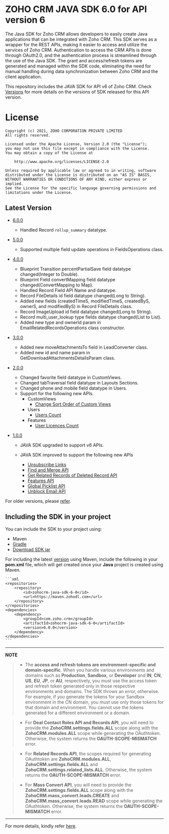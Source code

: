 # ZOHO CRM JAVA SDK 6.0 for API version 6

The Java SDK for Zoho CRM allows developers to easily create Java applications that can be integrated with Zoho CRM. This SDK serves as a wrapper for the REST APIs, making it easier to access and utilize the services of Zoho CRM. 
Authentication to access the CRM APIs is done through OAuth2.0, and the authentication process is streamlined through the use of the Java SDK. The grant and access/refresh tokens are generated and managed within the SDK code, eliminating the need for manual handling during data synchronization between Zoho CRM and the client application.

This repository includes the JAVA SDK for API v6 of Zoho CRM. Check [Versions](https://github.com/zoho/zohocrm-java-sdk-6.0/releases) for more details on the versions of SDK released for this API version.

License
=======

    Copyright (c) 2021, ZOHO CORPORATION PRIVATE LIMITED 
    All rights reserved. 

    Licensed under the Apache License, Version 2.0 (the "License"); 
    you may not use this file except in compliance with the License. 
    You may obtain a copy of the License at 
    
        http://www.apache.org/licenses/LICENSE-2.0 
    
    Unless required by applicable law or agreed to in writing, software 
    distributed under the License is distributed on an "AS IS" BASIS, 
    WITHOUT WARRANTIES OR CONDITIONS OF ANY KIND, either express or implied. 
    See the License for the specific language governing permissions and 
    limitations under the License.

## Latest Version

- [6.0.0](/versions/6.0.0/README.md)
  - Handled Record `rollup_summary` datatype.

- [5.0.0](/versions/5.0.0/README.md)
    - Supported multiple field update operations in FieldsOperations class.

- [4.0.0](/versions/4.0.0/README.md)
    - Blueprint Transition percentPartialSave field datatype changed(Integer to Double).
    - Blueprint Field convertMapping field datatype changed(ConvertMapping to Map).
    - Handled Record Field API Name and datatype.
    - Record FileDetails id field datatype changed(Long to String).
    - Added new fields (createdTimeS, modifiedTimeS, createdByS, ownerS, and modifiedByS) in Record FileDetails class.
    - Record ImageUpload id field datatype changed(Long to String).
    - Record multi_user_lookup type fields datatype changed(List<MinifiedUser> to List<Record>).
    - Added new type and ownerId param in EmailRelatedRecordsOperations class constructor.

- [3.0.0](/versions/3.0.0/README.md)
   - Added new moveAttachmentsTo field in LeadConverter class.
   - Added new id and name param in GetDownloadAttachmentsDetailsParam class.

- [2.0.0](/versions/2.0.0/README.md)
  - Changed favorite field datatype in CustomViews.
  - Changed tabTraversal field datatype in Layouts Sections.
  - Changed phone and mobile field datatype in Users.
  - Support for the following new APIs.
      - CustomViews
          - [Change Sort Order of Custom Views](https://www.zoho.com/crm/developer/docs/api/v6/sort-order-cv.html)
      - Users
          - [Users Count](https://www.zoho.com/crm/developer/docs/api/v6/users-count.html)
      - Features
          - [User Licences Count](https://www.zoho.com/crm/developer/docs/api/v6/get-user-licences.html)

- [1.0.0](/versions/1.0.0/README.md)

    - JAVA SDK upgraded to support v6 APIs.

    - JAVA SDK improved to support the following new APIs

      - [Unsubscribe Links](https://www.zoho.com/crm/developer/docs/api/v6/get-unsubscribe-links.html)
      - [Find and Merge API](https://www.zoho.com/crm/developer/docs/api/v6/merge-records.html)
      - [Get Related Records of Deleted Record API](https://www.zoho.com/crm/developer/docs/api/v6/get-related-records-of-deleted-record.html)
      - [Features API](https://www.zoho.com/crm/developer/docs/api/v6/get-features.html)
      - [Global Picklist API](https://www.zoho.com/crm/developer/docs/api/v6/get-global-picklist.html)
      - [Unblock Email API](https://www.zoho.com/crm/developer/docs/api/v6/unblock-emails.html) 


For older versions, please [refer](https://github.com/zoho/zohocrm-java-sdk-6.0/releases).


## Including the SDK in your project
You can include the SDK to your project using:
- Maven
- [Gradle](/versions/6.0.0/README.md#including-the-sdk-in-your-project)
- [Download SDK jar](https://maven.zohodl.com/com/zoho/crm/zohocrm-java-sdk-6-0/6.0.0/zohocrm-java-sdk-6-0-6.0.0.jar)

For including the latest [version](https://github.com/zoho/zohocrm-java-sdk-6.0/releases/tag/6.0.0) using Maven, include the following in your **pom.xml** file, which will get created once your **Java** project is created using Maven.

    ```xml
    <repositories>
        <repository>
            <id>zohocrm-java-sdk-6-0</id>
            <url>https://maven.zohodl.com</url>
        </repository>
    </repositories>
    <dependencies>
        <dependency>
            <groupId>com.zoho.crm</groupId>
            <artifactId>zohocrm-java-sdk-6-0</artifactId>
            <version>6.0.0</version>
        </dependency>
    </dependencies>
    ```

---

**NOTE** 

> - The **access and refresh tokens are environment-specific and domain-specific**. When you handle various environments and domains such as **Production**, **Sandbox**, or **Developer** and **IN**, **CN**, **US**, **EU**, **JP**, or **AU**, respectively, you must use the access token and refresh token generated only in those respective environments and domains. The SDK throws an error, otherwise.
For example, if you generate the tokens for your Sandbox environment in the CN domain, you must use only those tokens for that domain and environment. You cannot use the tokens generated for a different environment or a domain.

> - For **Deal Contact Roles API and Records API**, you will need to provide the **ZohoCRM.settings.fields.ALL** scope along with the **ZohoCRM.modules.ALL** scope while generating the OAuthtoken. Otherwise, the system returns the **OAUTH-SCOPE-MISMATCH** error.

> - For **Related Records API**, the scopes required for generating OAuthtoken are **ZohoCRM.modules.ALL**, **ZohoCRM.settings.fields.ALL** and **ZohoCRM.settings.related_lists.ALL**. Otherwise, the system returns the **OAUTH-SCOPE-MISMATCH** error.

> - For **Mass Convert API**, you will need to provide the **ZohoCRM.settings.fields.ALL** scope along with the **ZohoCRM.mass_convert.leads.CREATE** and **ZohoCRM.mass_convert.leads.READ** scope while generating the OAuthtoken. Otherwise, the system returns the **OAUTH-SCOPE-MISMATCH** error.

---

For more details, kindly refer [here](/versions/6.0.0/README.md).
